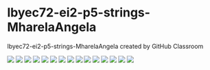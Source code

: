 # lbyec72-ei2-p5-strings-MharelaAngela
lbyec72-ei2-p5-strings-MharelaAngela created by GitHub Classroom

![](1.PNG)
![](2.PNG)
![](3.PNG)
![](4.PNG)
![](1.PNG)
![](5.PNG)
![](6.PNG)
![](7.PNG)
![](8.PNG)
![](9.PNG)
![](10.PNG)
![](11.PNG)
![](12.PNG)
![](13.PNG)
![](14.PNG)
